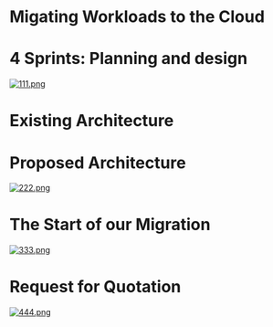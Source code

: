 # Migating Workloads to the Cloud

# 4 Sprints: Planning and design
[![111.png](https://i.postimg.cc/JnCHYsm7/111.png)](https://postimg.cc/sBK2vDvb)

# Existing Architecture 

# Proposed Architecture
[![222.png](https://i.postimg.cc/4y58xCwt/222.png)](https://postimg.cc/ZvWPwMGK)

# The Start of our Migration
[![333.png](https://i.postimg.cc/Z5ZdLBbT/333.png)](https://postimg.cc/N5JFs02V)

# Request for Quotation
[![444.png](https://i.postimg.cc/QxDt22Rm/444.png)](https://postimg.cc/6THtRm64)

